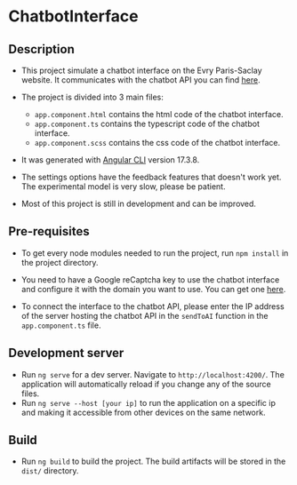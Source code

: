 # ChatbotInterface

## Description

- This project simulate a chatbot interface on the Evry Paris-Saclay website. It communicates with the chatbot API you can find [here](https://github.com/Maryam99911/projetchatbot.git).

- The project is divided into 3 main files:

  - `app.component.html` contains the html code of the chatbot interface.
  - `app.component.ts` contains the typescript code of the chatbot interface.
  - `app.component.scss` contains the css code of the chatbot interface.

- It was generated with [Angular CLI](https://github.com/angular/angular-cli) version 17.3.8.

- The settings options have the feedback features that doesn't work yet. The experimental model is very slow, please be patient.

- Most of this project is still in development and can be improved.

## Pre-requisites

- To get every node modules needed to run the project, run `npm install` in the project directory.

- You need to have a Google reCaptcha key to use the chatbot interface and configure it with the domain you want to use. You can get one [here](https://www.google.com/recaptcha/admin/create).

- To connect the interface to the chatbot API, please enter the IP address of the server hosting the chatbot API in the `sendToAI` function in the `app.component.ts` file.

## Development server

- Run `ng serve` for a dev server. Navigate to `http://localhost:4200/`. The application will automatically reload if you change any of the source files.
- Run `ng serve --host [your ip]` to run the application on a specific ip and making it accessible from other devices on the same network.

## Build

- Run `ng build` to build the project. The build artifacts will be stored in the `dist/` directory.
